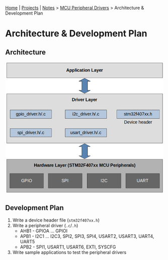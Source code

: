 [Home](../../) | [Projects](../../projects) | [Notes](../) > <a href="./">MCU Peripheral Drivers</a> > Architecture & Development Plan

# Architecture & Development Plan



## Architecture



<img src="img/mcu-peripheral-driver-development-project-architecture.png" alt="mcu-peripheral-driver-development-project-architecture" width="600">





## Development Plan

1. Write a device header file (`stm32f407xx.h`)
2. Write a peripheral driver (`.c`/`.h`)
   * AHB1 - GPIOA ... GPIOI
   * APB1 - I2C1 ... I2C3, SPI2, SPI3, SPI4, USART2, USART3, UART4, UART5
   * APB2 - SPI1, USART1, USART6, EXTI, SYSCFG
3. Write sample applications to test the peripheral drivers
